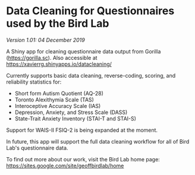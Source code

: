 # Data Cleaning for Questionnaires used by the Bird Lab

_Version 1.01: 04 December 2019_

A Shiny app for cleaning questionnaire data output from Gorilla (https://gorilla.sc). Also accessible at https://xavierrg.shinyapps.io/datacleaning/

Currently supports basic data cleaning, reverse-coding, scoring, and reliability statistics for:
* Short form Autism Quotient (AQ-28)
* Toronto Alexithymia Scale (TAS)
* Interoceptive Accuracy Scale (IAS)
* Depression, Anxiety, and Stress Scale (DASS)
* State-Trait Anxiety Inventory (STAI-T and STAI-S)

Support for WAIS-II FSIQ-2 is being expanded at the moment.

In future, this app will support the full data cleaning workflow for all of Bird Lab's questionnaire data.

To find out more about our work, visit the Bird Lab home page: https://sites.google.com/site/geoffbirdlab/home
